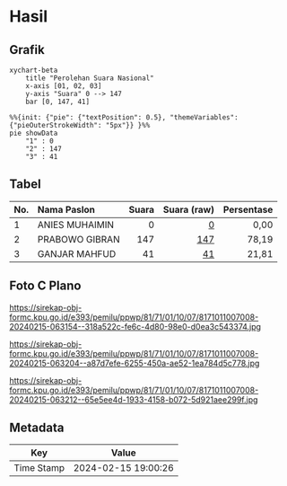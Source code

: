 # Hasil

## Grafik

```mermaid
xychart-beta
    title "Perolehan Suara Nasional"
    x-axis [01, 02, 03]
    y-axis "Suara" 0 --> 147
    bar [0, 147, 41]
```

```mermaid
%%{init: {"pie": {"textPosition": 0.5}, "themeVariables": {"pieOuterStrokeWidth": "5px"}} }%%
pie showData
    "1" : 0
    "2" : 147
    "3" : 41
```

## Tabel

| No. | Nama Paslon    | Suara | Suara (raw) | Persentase |
|:--- |:-------------- | -----:| -----------:| ----------:|
| 1   | ANIES MUHAIMIN | 0     | [0][p-1]    | 0,00       |
| 2   | PRABOWO GIBRAN | 147   | [147][p-2]  | 78,19      |
| 3   | GANJAR MAHFUD  | 41    | [41][p-3]   | 21,81      |


[p-1]: https://github.com/gigit-pemilu/pemilu-2024/blob/main/pilpres/hitung-suara/sub/81-maluku/sub/71-kota-ambon/sub/01-nusaniwe/sub/1007-wainitu/sub/008-tps/sub/paslon-1.txt
[p-2]: https://github.com/gigit-pemilu/pemilu-2024/blob/main/pilpres/hitung-suara/sub/81-maluku/sub/71-kota-ambon/sub/01-nusaniwe/sub/1007-wainitu/sub/008-tps/sub/paslon-2.txt
[p-3]: https://github.com/gigit-pemilu/pemilu-2024/blob/main/pilpres/hitung-suara/sub/81-maluku/sub/71-kota-ambon/sub/01-nusaniwe/sub/1007-wainitu/sub/008-tps/sub/paslon-3.txt

## Foto C Plano

https://sirekap-obj-formc.kpu.go.id/e393/pemilu/ppwp/81/71/01/10/07/8171011007008-20240215-063154--318a522c-fe6c-4d80-98e0-d0ea3c543374.jpg

https://sirekap-obj-formc.kpu.go.id/e393/pemilu/ppwp/81/71/01/10/07/8171011007008-20240215-063204--a87d7efe-6255-450a-ae52-1ea784d5c778.jpg

https://sirekap-obj-formc.kpu.go.id/e393/pemilu/ppwp/81/71/01/10/07/8171011007008-20240215-063212--65e5ee4d-1933-4158-b072-5d921aee299f.jpg


## Metadata

| Key        | Value               |
| ---------- | ------------------- |
| Time Stamp | 2024-02-15 19:00:26 |



